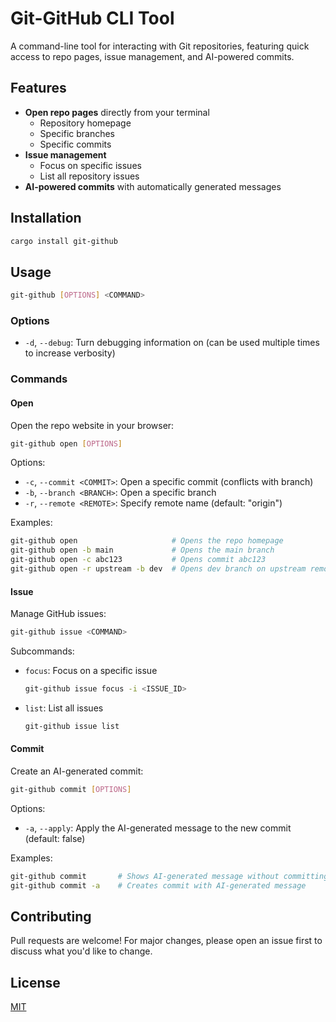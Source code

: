 # Git-GitHub CLI Tool

A command-line tool for interacting with Git repositories, featuring quick access to repo pages, issue management, and AI-powered commits.

## Features

- **Open repo pages** directly from your terminal
  - Repository homepage
  - Specific branches
  - Specific commits
- **Issue management**
  - Focus on specific issues
  - List all repository issues
- **AI-powered commits** with automatically generated messages

## Installation

```bash
cargo install git-github
```

## Usage

```bash
git-github [OPTIONS] <COMMAND>
```

### Options

- `-d`, `--debug`: Turn debugging information on (can be used multiple times to increase verbosity)

### Commands

#### Open

Open the repo website in your browser:

```bash
git-github open [OPTIONS]
```

Options:
- `-c`, `--commit <COMMIT>`: Open a specific commit (conflicts with branch)
- `-b`, `--branch <BRANCH>`: Open a specific branch
- `-r`, `--remote <REMOTE>`: Specify remote name (default: "origin")

Examples:
```bash
git-github open                     # Opens the repo homepage
git-github open -b main             # Opens the main branch
git-github open -c abc123           # Opens commit abc123
git-github open -r upstream -b dev  # Opens dev branch on upstream remote
```

#### Issue

Manage GitHub issues:

```bash
git-github issue <COMMAND>
```

Subcommands:
- `focus`: Focus on a specific issue
  ```bash
  git-github issue focus -i <ISSUE_ID>
  ```
- `list`: List all issues
  ```bash
  git-github issue list
  ```

#### Commit

Create an AI-generated commit:

```bash
git-github commit [OPTIONS]
```

Options:
- `-a`, `--apply`: Apply the AI-generated message to the new commit (default: false)

Examples:
```bash
git-github commit       # Shows AI-generated message without committing
git-github commit -a    # Creates commit with AI-generated message
```

## Contributing

Pull requests are welcome! For major changes, please open an issue first to discuss what you'd like to change.

## License

[MIT](https://choosealicense.com/licenses/mit/)

